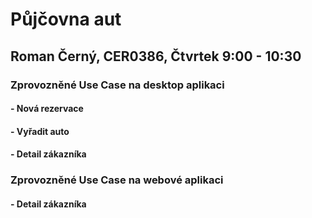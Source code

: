 # Půjčovna aut
## Roman Černý, CER0386, Čtvrtek 9:00 - 10:30
### Zprovozněné Use Case na desktop aplikaci
#### - Nová rezervace
#### - Vyřadit auto
#### - Detail zákazníka
### Zprovozněné Use Case na webové aplikaci
#### - Detail zákazníka
